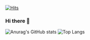 [![Hits](https://hits.seeyoufarm.com/api/count/incr/badge.svg?url=https%3A%2F%2Fgithub.com%2Fheejeong13%2Fhit-counter&count_bg=%23845EC2&title_bg=%23B39CD0&icon=github.svg&icon_color=%23FFFFFF&title=HEELEE&edge_flat=false)](https://hits.seeyoufarm.com)

### Hi there 👋

![Anurag's GitHub stats](https://github-readme-stats.vercel.app/api?username=heejeong13&show_icons=true&theme=radical)
![Top Langs](https://github-readme-stats.vercel.app/api/top-langs/?username=heejeong13&layout=compact)

<!--
**heejeong13/heejeong13** is a ✨ _special_ ✨ repository because its `README.md` (this file) appears on your GitHub profile.

Here are some ideas to get you started:

- 🔭 I’m currently working on ...
- 🌱 I’m currently learning ...
- 👯 I’m looking to collaborate on ...
- 🤔 I’m looking for help with ...
- 💬 Ask me about ...
- 📫 How to reach me: ...
- 😄 Pronouns: ...
- ⚡ Fun fact: ...
-->
